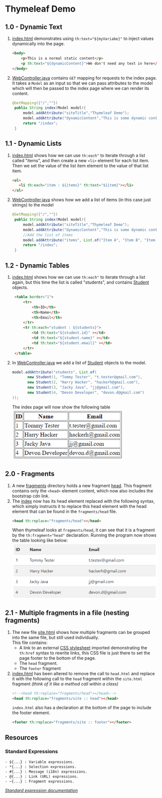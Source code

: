 # Thymeleaf Demo

## 1.0 - Dynamic Text

1. [index.html](src/main/resources/templates/index.html) demonstrates using `th:text="${myVariabe}"` to inject values dynamically into the page.
    ```html
    <body>
        <p>This is a normal static content</p>
        <p th:text="${dynamicContent}">We don't need any text in here</p>
    </body>
    ```
2. [WebController.java](src/main/java/com/example/thymeleaf/WebController.java) contains `GET` mapping for requests to the index page. It takes a `Model` as an input so that we can pass attributes to the model which will then be passed to the index page where we can render its content.
   ```java 
   @GetMapping({"/",""})
    public String index(Model model){
        model.addAttribute("siteTitle","Thymeleaf Demo");
        model.addAttribute("dynamicContent","This is some dynamic content");
        return "/index";
    }
   ```
## 1.1 - Dynamic Lists
1. [index.html](src/main/resources/templates/index.html) shows how we can use `th:each"` to iterate through a list called "items", and then create a new `<li>` element for each list item. Then we set the value of the list item element to the value of that list item.
   ```html
   <ul>
      <li th:each="item : ${items}" th:text="${item}"></li>
   </ul>
   ```
2. [WebController.java](src/main/java/com/example/thymeleaf/WebController.java) shows how we add a list of items (in this case just strings) to the model
   ```java 
   @GetMapping({"/",""})
    public String index(Model model){
        model.addAttribute("siteTitle","Thymeleaf Demo");
        model.addAttribute("dynamicContent","This is some dynamic content");
        //Add the list of items
        model.addAttribute("items", List.of("Item A", "Item B", "Item C", "Item D"));
        return "/index";
    }
   ```
## 1.2 - Dynamic Tables
1. [index.html](src/main/resources/templates/index.html) shows how we can use `th:each"` to iterate through a list again, but this time the list is called "students", and contains [Student](src/main/java/com/example/thymeleaf/Student.java) objects.
   ```html
    <table border="1">
        <tr>
            <th>ID</th>
            <th>Name</th>
            <th>Email</th>
        </tr>
        <tr th:each="student : ${students}">
            <td th:text="${student.id}" ></td>
            <td th:text="${student.name}" ></td>
            <td th:text="${student.email}" ></td>
        </tr>
    </table>
   ```
2. In [WebController.java](src/main/java/com/example/thymeleaf/WebController.java) we add a list of [Student](src/main/java/com/example/thymeleaf/Student.java) objects to the model.
   ```java 
   model.addAttribute("students", List.of(
          new Student(1, "Tommy Tester", "t.tester@gmail.com"),
          new Student(2, "Harry Hacker", "hackerh@gmail.com"),
          new Student(3, "Jacky Java", "jj@gmail.com"),
          new Student(4, "Devon Developer", "devon.d@gmail.com")
   ));
   ```
   The index page will now show the following table ![student-table.png](screenshots/student-table.png)

## 2.0 - Fragments
1. A new [fragments](src/main/resources/templates/fragments) directory holds a new fragment [head](src/main/resources/templates/fragments/head.html). This fragment contains only the `<head>` element content, which now also includes the bootstrap cdn link.
2. The [index](src/main/resources/templates/index.html) now has its head element replaced with the following syntax, which simply instructs it to replace this head element with the head element that can be found in the `fragments/head` file.
   ```html
   <head th:replace="fragments/head"></head>
   ```
   When thymeleaf looks at `fragments/head`, it can see that it is a fragment by the `th:fragment="head"` declaration.
   Running the program now shows the table looking like below:
   ![bootstrap-students-table.png](screenshots/bootstrap-students-table.png)

## 2.1 - Multiple fragments in a file (nesting fragments)
1. The new file [site.html](src/main/resources/templates/fragments/site.html) shows how multiple fragments can be grouped into the same file, but still used individually.<br/>
   This file contains:
   - A link to an external [CSS stylesheet](src/main/resources/static/css/site.css) imported demonstrating the `th:href` syntax to rewrite links, this CSS file is just there to set the page footer to the bottom of the page.
   - The `head` fragment.
   - The `footer` fragment 
2. [index.html]() has been altered to remove the call to `head.html` and replace it with the following call to the `head` fragment within the `site.html` fragment _(think of it like a method call within a class)_
   ```html
   <!--<head th:replace="fragments/head"></head>-->
   <head th:replace="fragments/site :: head"></head>
   ```
   `index.html` also has a declaration at the bottom of the page to include the footer element.
   ```html
   <footer th:replace="fragments/site :: footer"></footer>
   ```

## Resources
### Standard Expressions
```
- ${...} : Variable expressions.
- *{...} : Selection expressions.
- #{...} : Message (i18n) expressions.
- @{...} : Link (URL) expressions.
- ~{...} : Fragment expressions.
```
[*Standard expression documentation*](https://www.thymeleaf.org/doc/articles/standarddialect5minutes.html)